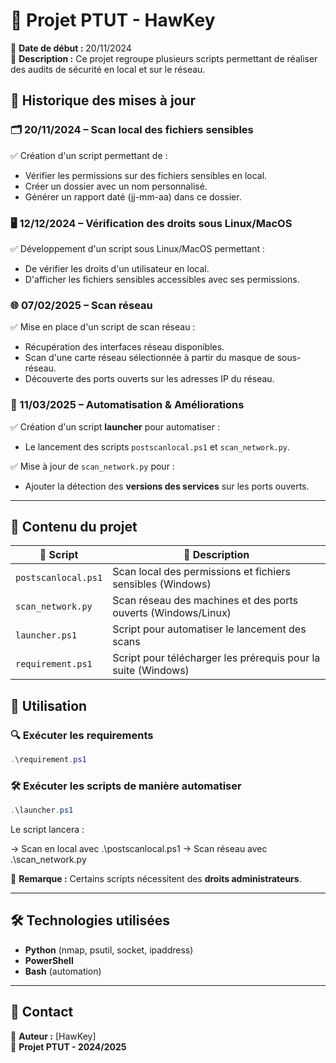 # 🚀 Projet PTUT - HawKey 

📅 **Date de début :** 20/11/2024  
📌 **Description :** Ce projet regroupe plusieurs scripts permettant de réaliser des audits de sécurité en local et sur le réseau.

## 📌 Historique des mises à jour

### 🗂️ 20/11/2024 – Scan local des fichiers sensibles
✅ Création d'un script permettant de :
- Vérifier les permissions sur des fichiers sensibles en local.
- Créer un dossier avec un nom personnalisé.
- Générer un rapport daté (jj-mm-aa) dans ce dossier.

### 🖥️ 12/12/2024 – Vérification des droits sous Linux/MacOS
✅ Développement d'un script sous Linux/MacOS permettant :
- De vérifier les droits d'un utilisateur en local.
- D'afficher les fichiers sensibles accessibles avec ses permissions.

### 🌐 07/02/2025 – Scan réseau
✅ Mise en place d'un script de scan réseau :
- Récupération des interfaces réseau disponibles.
- Scan d'une carte réseau sélectionnée à partir du masque de sous-réseau.
- Découverte des ports ouverts sur les adresses IP du réseau.

### 🔄 11/03/2025 – Automatisation & Améliorations
✅ Création d'un script **launcher** pour automatiser :
- Le lancement des scripts `postscanlocal.ps1` et `scan_network.py`.

✅ Mise à jour de `scan_network.py` pour :
- Ajouter la détection des **versions des services** sur les ports ouverts.

---

## 📂 Contenu du projet
| 📜 Script | 📝 Description |
|-----------|--------------|
| `postscanlocal.ps1` | Scan local des permissions et fichiers sensibles (Windows) |
| `scan_network.py` | Scan réseau des machines et des ports ouverts (Windows/Linux) |
| `launcher.ps1` | Script pour automatiser le lancement des scans |
| `requirement.ps1` | Script pour télécharger les prérequis pour la suite (Windows)|


## 🚀 Utilisation

### 🔍 **Exécuter les requirements**
```powershell
.\requirement.ps1
```
### 🛠 **Exécuter les scripts de manière automatiser**
```powershell
.\launcher.ps1
```
Le script lancera : 

-> Scan en local avec .\postscanlocal.ps1
-> Scan réseau avec .\scan_network.py

📌 **Remarque :** Certains scripts nécessitent des **droits administrateurs**.

---

## 🛠️ Technologies utilisées
- **Python** (nmap, psutil, socket, ipaddress)
- **PowerShell** 
- **Bash** (automation)

---

## 📧 Contact
📌 **Auteur :** [HawKey]  
📌 **Projet PTUT - 2024/2025**


